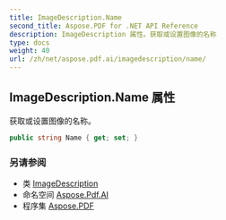 ```yaml
---
title: ImageDescription.Name
second_title: Aspose.PDF for .NET API Reference
description: ImageDescription 属性。获取或设置图像的名称
type: docs
weight: 40
url: /zh/net/aspose.pdf.ai/imagedescription/name/
---
```

## ImageDescription.Name 属性

获取或设置图像的名称。

```csharp
public string Name { get; set; }
```

### 另请参阅

* 类 [ImageDescription](../)
* 命名空间 [Aspose.Pdf.AI](../../../aspose.pdf.ai/)
* 程序集 [Aspose.PDF](../../../)